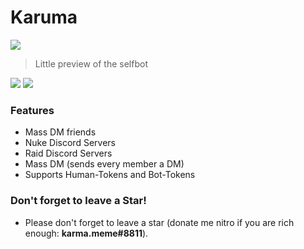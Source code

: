 


# Karuma

![](https://cdn.discordapp.com/attachments/858455563645485077/868556693947154482/unknown.png)
> Little preview of the selfbot
                
				
![](https://img.shields.io/github/stars/pandao/editor.md.svg) ![](https://img.shields.io/badge/release-v1.3-blue) ![]()

### Features

- Mass DM friends
- Nuke Discord Servers 
- Raid Discord Servers 
- Mass DM (sends every member a DM)
- Supports Human-Tokens and Bot-Tokens


### Don't forget to leave a Star!

- Please don't forget to leave a star (donate me nitro if you are rich enough: **karma.meme#8811**).

